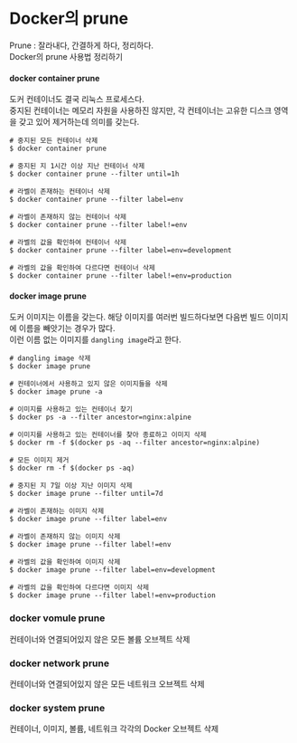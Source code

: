 # Docker의 prune
Prune : 잘라내다, 간결하게 하다, 정리하다.  
Docker의 prune 사용법 정리하기  

#### docker container prune

도커 컨테이너도 결국 리눅스 프로세스다.     
중지된 컨테이너는 메모리 자원을 사용하진 않지만, 각 컨테이너는 고유한 디스크 영역을 갖고 있어 제거하는데 의미를 갖는다.

```
# 중지된 모든 컨테이너 삭제
$ docker container prune

# 중지된 지 1시간 이상 지난 컨테이너 삭제
$ docker container prune --filter until=1h

# 라벨이 존재하는 컨테이너 삭제
$ docker container prune --filter label=env

# 라벨이 존재하지 않는 컨테이너 삭제
$ docker container prune --filter label!=env

# 라벨의 값을 확인하여 컨테이너 삭제
$ docker container prune --filter label=env=development

# 라벨의 값을 확인하여 다르다면 컨테이너 삭제
$ docker container prune --filter label!=env=production
```

#### docker image prune

도커 이미지는 이름을 갖는다. 해당 이미지를 여러번 빌드하다보면 다음번 빌드 이미지에 이름을 빼앗기는 경우가 많다.    
이런 이름 없는 이미지를 `dangling image`라고 한다.   

```
# dangling image 삭제
$ docker image prune

# 컨테이너에서 사용하고 있지 않은 이미지들을 삭제
$ docker image prune -a

# 이미지를 사용하고 있는 컨테이너 찾기
$ docker ps -a --filter ancestor=nginx:alpine

# 이미지를 사용하고 있는 컨테이너를 찾아 종료하고 이미지 삭제
$ docker rm -f $(docker ps -aq --filter ancestor=nginx:alpine)

# 모든 이미지 제거
$ docker rm -f $(docker ps -aq)

# 중지된 지 7일 이상 지난 이미지 삭제
$ docker image prune --filter until=7d

# 라벨이 존재하는 이미지 삭제
$ docker image prune --filter label=env

# 라벨이 존재하지 않는 이미지 삭제
$ docker image prune --filter label!=env

# 라벨의 값을 확인하여 이미지 삭제
$ docker image prune --filter label=env=development

# 라벨의 값을 확인하여 다르다면 이미지 삭제
$ docker image prune --filter label!=env=production
```

### docker vomule prune

컨테이너와 연결되어있지 않은 모든 볼륨 오브젝트 삭제

### docker network prune

컨테이너와 연결되어있지 않은 모든 네트워크 오브젝트 삭제

### docker system prune

컨테이너, 이미지, 볼륨, 네트워크 각각의 Docker 오브젝트 삭제

